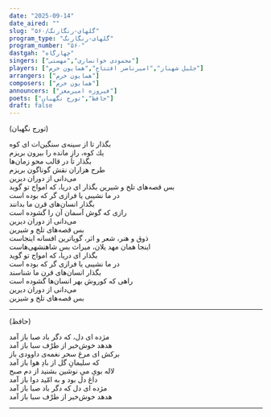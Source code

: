 ```yaml
---
date: "2025-09-14"
date_aired: ""
slug: "گلهای-رنگارنگ/۵۶۰"
program_type: "گلهای-رنگارنگ"
program_number: "۵۶۰"
dastgah: "چهارگاه"
singers: ["محمودی خوانساری","مهستی"]
players: ["جلیل شهناز","امیرناصر افتتاح","همایون خرم"]
arrangers: ["همایون خرم"]
composers: ["همایون خرم"]
announcers: ["فیروزه امیرمعز"]
poets: ["حافظ","تورج نگهبان"]
draft: false
---
```


(تورج نگهبان)

بگذار تا از سینه‌ی سنگین‌ات ای كوه  
یك كوه، رازِ مانده را بیرون بریزم  
بگذار تا در قالب محو زمان‌ها  
طرح هزاران نقش گوناگون بریزم  
می‌دانی از دوران دیرین  
بس قصه‌های تلخ و شیرین
بگذار ای دریا، كه امواج تو گوید  
در ما نشیبی یا فرازی گر كه بوده است  
بگذار انسان‌های قرن ما بدانند  
رازی كه گوش آسمان آن را گشوده است  
می‌دانی از دوران دیرین  
بس قصه‌های تلخ و شیرین  
ذوق و هنر، شعر و اثر، گویاترین افسانه اینجاست  
اینجا همان مهد یلان، میراث بس شاهنشهی‌هاست  
بگذار ای دریا، كه امواج تو گوید  
در ما نشیبی یا فرازی گر كه بوده است  
بگذار انسان‌های قرن ما شناسند  
راهی که کوروش بهر انسان‌ها گشوده است  
می‌دانی از دوران دیرین  
بس قصه‌های تلخ و شیرین

---

(حافظ)

مژده ای دل، كه دگر باد صبا باز آمد  
هدهد خوش‌خبر از طرْف سبا باز آمد  
بركش ای مرغ سحر نغمه‌ی داوودی باز  
كه سلیمانِ گل از بادِ هوا باز آمد  
لاله بویِ میِ نوشین بشنید از دم صبح  
داغ دل بود و به امّید دوا باز آمد  
مژده ای دل كه دگر باد صبا باز آمد  
هدهد خوش‌خبر از طرْف سبا باز آمد

---


